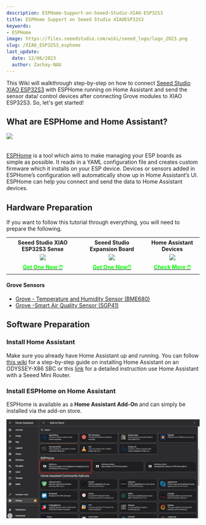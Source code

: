 ```yaml
---
description: ESPHome-Support-on-Seeed-Studio-XIAO-ESP32S3
title: ESPHome Support on Seeed Studio XIAOESP32S3
keywords:
- ESPHome
image: https://files.seeedstudio.com/wiki/seeed_logo/logo_2023.png
slug: /XIAO_ESP32S3_esphome
last_update:
  date: 12/06/2023
  author: Zachay-NAU
---
```


<!-- # ESPHome-Support-on-Seeed-Studio-XIAO-ESP32S3 -->
This Wiki will walkthrough step-by-step on how to connect [Seeed Studio XIAO ESP32S3](https://wiki.seeedstudio.com/xiao_esp32s3_getting_started/) with ESPHome running on Home Assistant and send the sensor data/ control devices after connecting Grove modules to XIAO ESP32S3. So, let's get started!


## What are ESPHome and Home Assistant?

<div style={{textAlign:'center'}}><img src="https://files.seeedstudio.com/wiki/wiki-ranger/Contributions/C3-ESPHome-full_function/2.png" style={{width:600, height:'auto'}}/></div>
<br />

[ESPHome](https://esphome.io/) is a tool which aims to make managing your ESP boards as simple as possible. It reads in a YAML configuration file and creates custom firmware which it installs on your ESP device. Devices or sensors added in ESPHome’s configuration will automatically show up in Home Assistant’s UI. ESPHome can help you connect and send the data to Home Assistant devices.

## Hardware Preparation

If you want to follow this tutorial through everything, you will need to prepare the following.

<table align="center">
  <tbody><tr>
      <th>Seeed Studio XIAO ESP32S3 Sense</th>
      <th>Seeed Studio Expansion Board</th>
      <th>Home Assistant Devices</th>
    </tr>
    <tr>
      <td><div align="center"><img src="https://files.seeedstudio.com/wiki/SeeedStudio-XIAO-ESP32S3/img/xiaoesp32s3sense.jpg" style={{width:300, height:'auto'}}/></div></td>
      <td><div align="center"><img src="https://files.seeedstudio.com/wiki/Seeeduino-XIAO-Expansion-Board/Update_pic/zheng1.jpg" style={{width:210, height:'auto'}}/></div></td>
      <td><div align="center"><img src="https://files.seeedstudio.com/wiki/Home-Assistant/1.png" style={{width:210, height:'auto'}}/></div></td>
    </tr>
    <tr>
        <td align="center"><div class="get_one_now_container" style={{textAlign: 'center'}}>
            <a class="get_one_now_item" href="https://www.seeedstudio.com/XIAO-ESP32S3-Sense-p-5639.html">
            <strong><span><font color={'FFFFFF'} size={"4"}> Get One Now 🖱️</font></span></strong>
            </a>
        </div></td>
        <td align="center"><div class="get_one_now_container" style={{textAlign: 'center'}}>
            <a class="get_one_now_item" href="https://www.seeedstudio.com/Seeeduino-XIAO-Expansion-board-p-4746.html">
            <strong><span><font color={'FFFFFF'} size={"4"}> Get One Now🖱️</font></span></strong>
            </a>
        </div></td>
        <td align="center"><div class="get_one_now_container" style={{textAlign: 'center'}}>
            <a class="get_one_now_item" href="https://wiki.seeedstudio.com/home_assistant_topic/#-devices-for-home-assistant-">
            <strong><span><font color={'FFFFFF'} size={"4"}> Check More 🖱️</font></span></strong>
            </a>
        </div></td>
    </tr>
  </tbody></table>


#### Grove Sensors

- [Grove - Temperature and Humidity Sensor (BME680)](https://www.seeedstudio.com/Grove-Temperature-Humidity-Pressure-and-Gas-Sensor-for-Arduino-BME680.html)<br />
- [Grove -Smart Air Quality Sensor (SGP41)](https://www.seeedstudio.com/Grove-Air-Quality-Sensor-SGP41-p-5687.html)<br />

## Software Preparation

### Install Home Assistant

Make sure you already have Home Assistant up and running. You can follow [this wiki](https://wiki.seeedstudio.com/ODYSSEY-X86-Home-Assistant) for a step-by-step guide on installing Home Assistant on an ODYSSEY-X86 SBC or this [link](https://www.mbreviews.com/how-to-home-assistant-seeed-mini-router/) for a detailed instruction use Home Assistant with a Seeed Mini Router.

### Install ESPHome on Home Assistant

ESPHome is available as a **Home Assistant Add-On** and can simply be installed via the add-on store.

<!-- <img src="https://github.com/Zachay-NAU/ESPHome-Support-on-Seeed-Studio-XIAO-ESP32C3/blob/main/pictures/3.png" width="700"> -->

<div style={{textAlign:'center'}}><img src="https://github.com/Zachay-NAU/ESPHome-Support-on-Seeed-Studio-XIAO-ESP32C3/blob/main/pictures/3.png" style={{width:1000, height:500}}/></div>

<!--  
- **Step 1.** To quickly setup ESPHome on Home Asssistant, click the below button

<img src="https://github.com/Zachay-NAU/ESPHome-Support-on-Seeed-Studio-XIAO-ESP32C3/blob/main/pictures/4.png" width="300">

- **Step 2.** Once you see the following pop-up, click **OPEN LINK**

<img src="https://github.com/Zachay-NAU/ESPHome-Support-on-Seeed-Studio-XIAO-ESP32C3/blob/main/pictures/5.png" width="300">

- **Step 3.** Click **INSTALL**

<img src="https://github.com/Zachay-NAU/ESPHome-Support-on-Seeed-Studio-XIAO-ESP32C3/blob/main/pictures/6.png" width="700">

- **Step 4.** Enable all the options and click **START**

<img src="https://github.com/Zachay-NAU/ESPHome-Support-on-Seeed-Studio-XIAO-ESP32C3/blob/main/pictures/7.png" width="700">

- **Step 5.** Click **OPEN WEB UI** or **ESPHOME from the side-panel**

<img src="https://github.com/Zachay-NAU/ESPHome-Support-on-Seeed-Studio-XIAO-ESP32C3/blob/main/pictures/8.png" width="700">

You will see the following window if ESPHome is successfully loaded

<img src="https://github.com/Zachay-NAU/ESPHome-Support-on-Seeed-Studio-XIAO-ESP32C3/blob/main/pictures/9.png" width="700">

## Add Seeed Studio XIAO ESP32S3 (Sense) to ESPHome

- **Step 1.** Click **+ NEW DEVICE**

<img src="https://github.com/Zachay-NAU/ESPHome-Support-on-Seeed-Studio-XIAO-ESP32C3/blob/main/pictures/10.png" width="700">

- **Step 2.** Click CONTINUE

<img src="https://github.com/Zachay-NAU/ESPHome-Support-on-Seeed-Studio-XIAO-ESP32C3/blob/main/pictures/11.png" width="300">

- **Step 3.** Enter a **Name** for the device and enter WiFi credentials such as **Network name** and **Password**. Then click **NEXT**

<img src="https://github.com/Zachay-NAU/ESPHome-Support-on-Seeed-Studio-XIAO-ESP32C3/blob/main/pictures/12.png" width="300">

- **Step 4.** Select **ESP32-S3** and click

<img src="https://github.com/Zachay-NAU/ESPHome-Support-on-Seeed-Studio-XIAO-ESP32C3/blob/main/pictures/13.png" width="300">

- **Step 5.** Click **SKIP** because we will configure this board manually

<img src="https://github.com/Zachay-NAU/ESPHome-Support-on-Seeed-Studio-XIAO-ESP32C3/blob/main/pictures/14.png" width="300">

- **Step 6.** Click **EDIT** under the newly created board

<img src="https://github.com/Zachay-NAU/ESPHome-Support-on-Seeed-Studio-XIAO-ESP32C3/blob/main/pictures/15.png" width="300">

- **Step 7.** This will open a **YAML** file and this file will be used to set all the board configurations. Edit the content under **esp32** as follows

**Note:** Here we are using the latest version of [Arduino core](https://github.com/espressif/arduino-esp32/releases) for ESP32 and [ESP32 support for PlatformIO](https://github.com/platformio/platform-espressif32/releases)

- **Step 8.** Click **SAVE** and then click **INSTALL**

<img src="https://github.com/Zachay-NAU/ESPHome-Support-on-Seeed-Studio-XIAO-ESP32C3/blob/main/pictures/16.png" width="700">

- **Step 9.** Connect one end of a USB Type-C cable to Seeed Studio XIAO ESP32S3 and the other end to one of the USB ports on the reRouter CM4 1432
- 
<img src="https://github.com/Zachay-NAU/ESPHome-Support-on-Seeed-Studio-XIAO-ESP32C3/blob/main/pictures/17.png" width="700">

```
esphome:
  name: esp32s3
  platformio_options:
    build_flags: -DBOARD_HAS_PSRAM
    board_build.arduino.memory_type: qio_opi
    board_build.f_flash: 80000000L
    board_build.flash_mode: qio 

esp32:
  board: esp32-s3-devkitc-1
  framework:
    type: arduino


# Enable logging
logger:

# Enable Home Assistant API
api:

ota:

wifi:
  ssid: "UMASS fried chicken"
  password: "Zacharyloveschicken"

  # Enable fallback hotspot (captive portal) in case wifi connection fails
ap:
  ssid: "Xiao-Esp32s3 Fallback Hotspot"
  password: "MoLTqZUvHwWI"

```

- **Step 10.** Click **Plug into the computer running ESPHome Dashboard**

<img src="https://github.com/Zachay-NAU/ESPHome-Support-on-Seeed-Studio-XIAO-ESP32C3/blob/main/pictures/18.png" width="300">

- **Step 11.** Select the connected port. It is likely to be ```/dev/ttyACM1 because /dev/ttyACM0``` is connected to the reRouter CM4 1432

<img src="https://github.com/Zachay-NAU/ESPHome-Support-on-Seeed-Studio-XIAO-ESP32C3/blob/main/pictures/19.png" width="700">

Now it will download all the necessary board packages and flash the ESPHome firmware into the XIAO ESP32S3. If the flashing is successful, you will see the following output. If you see something error, try to restart your xiao esp32S3 or enter bootloader mode by holding on the BOOT BUTTON and connect XIAO ESP32S3.

<img src="https://github.com/Zachay-NAU/ESPHome-Support-on-Seeed-Studio-XIAO-ESP32C3/blob/main/pictures/20.png" width="700">

- **Step 12.** The above window displays the real-time logs from the connected board. Close it by clicking **STOP**

<img src="https://github.com/Zachay-NAU/ESPHome-Support-on-Seeed-Studio-XIAO-ESP32C3/blob/main/pictures/21.png" width="700">

- **Step 13.** If you see the board status as **ONLINE**, that means the board is successful connected to WiFi

Now you can disconnect the XIAO ESP32S3 from the reRouter CM4 1432 and just power it via a USB cable. This is because from now on, if you want to flash firmware to the XIAO ESP32S3, you can simply do it OTA without connecting to the X86 board via a USB cable.

<img src="https://github.com/Zachay-NAU/ESPHome-Support-on-Seeed-Studio-XIAO-ESP32C3/blob/main/pictures/22.png" width="300">

- **Step 14.** Click the **three dots** and click **Install**

<img src="https://github.com/Zachay-NAU/ESPHome-Support-on-Seeed-Studio-XIAO-ESP32C3/blob/main/pictures/23.png" width="300">

- **Step 15.** Select **Wirelessly** and it will push the changes to the board wirelessly

<img src="https://github.com/Zachay-NAU/ESPHome-Support-on-Seeed-Studio-XIAO-ESP32C3/blob/main/pictures/24.png" width="300">

- **Step 16.** Go to **Settings** and select **Devices & Services**

<img src="https://github.com/Zachay-NAU/ESPHome-Support-on-Seeed-Studio-XIAO-ESP32C3/blob/main/pictures/25.png" width="700">

- **Step 17.** You will see **ESPHome** as a discovered integration. Click **CONFIGURE**

<img src="https://github.com/Zachay-NAU/ESPHome-Support-on-Seeed-Studio-XIAO-ESP32C3/blob/main/pictures/26.png" width="700">

- **Step 18.** Click **SUBMIT**

<img src="https://github.com/Zachay-NAU/ESPHome-Support-on-Seeed-Studio-XIAO-ESP32C3/blob/main/pictures/27.png" width="300">

- **Step 19.** Click **FINISH**

<img src="https://github.com/Zachay-NAU/ESPHome-Support-on-Seeed-Studio-XIAO-ESP32C3/blob/main/pictures/28.png" width="300">

# Grove Modules with ESPHome and Home Assistant

Now we will connect Grove modules to Seeed Studio XIAO ESP32S3 (sense) so that we can display sensor data or control the devices using Home Assistant!

## Connect Grove Modules to XIAO ESP32S3 (sense)

  <img src="https://github.com/Zachay-NAU/ESPHome-Support-on-Seeed-Studio-XIAO-ESP32C3/blob/main/pictures/29.png" width="700">
  
  In order to use Grove modules with Seeed Studio XIAO ESP32S3, we will use a [Seeed Studio Expansion Base for XIAO](https://www.seeedstudio.com/Seeeduino-XIAO-Expansion-board-p-4746.html) and connect XIAO ESP32S3 on it.
  
  After that, the Grove connectors on the board can be used to connect Grove modules

## Pin Definitions

  <img src="https://github.com/Zachay-NAU/ESPHome-Support-on-Seeed-Studio-XIAO-ESP32S3/blob/main/Figures/pinout.png" width="1000">
  
  You can find more details by [clicking here.](https://wiki.seeedstudio.com/xiao_esp32s3_getting_started/#resources)

## Grove Compatibility List with ESPHome
  
  Currently the following Grove modules are supported by ESPHome
  
  Check [here](https://esphome.io/components/sensor/index.html#see-also)
  
  Now we will select 6 Grove modules from the above table and explain how they can be connected with ESPHome and Home Assistant.
  
## Grove - Temperature and Humidity Sensor (BME680)
  
### Setup Configuration
- **Step 1.** Connect Grove - [Temperature, Humidity, Pressure and Gas Sensor (BME680)](https://www.seeedstudio.com/Grove-Temperature-Humidity-Pressure-and-Gas-Sensor-for-Arduino-BME680.html) to one of the I2C connectors on the Seeed Studio Expansion Base for XIAO
- **Step 2.** Inside the **xiao-esp32s3-bme680.yaml** file that we created before, change the file and push it OTA to XIAO ESP32S3
  
```
# Configuration for ESPHome
esphome:
  # Name of the ESP32-S3 device
  name: esp32s3
  
  # PlatformIO build options
  platformio_options:
    build_flags: -DBOARD_HAS_PSRAM
    board_build.arduino.memory_type: qio_opi
    board_build.f_flash: 80000000L
    board_build.flash_mode: qio 

# Configuration for ESP32
esp32:
  board: esp32-s3-devkitc-1
  framework:
    type: arduino

# Enable logging
logger:

# Enable Home Assistant API
api:

# Over-the-Air update configuration
ota:

# Wi-Fi configuration
wifi:
  ssid: "UMASS fried chicken"
  password: "Zacharyloveschicken"

  # Enable fallback hotspot (captive portal) in case wifi connection fails
  ap:
    ssid: "Xiao-Esp32s3 Fallback Hotspot"
    password: "MoLTqZUvHwWI"

# Captive portal configuration
captive_portal:

# I2C configuration for BME680 sensor
i2c:
  sda: GPIO6
  scl: GPIO7

# BME680 sensor configuration
sensor:
  - platform: bme680
    temperature:
      name: "BME680 Temperature"
      oversampling: 16x
    pressure:
      name: "BME680 Pressure"
    humidity:
      name: "BME680 Humidity"
    gas_resistance:
      name: "BME680 Gas Resistance"
    address: 0x76
    update_interval: 60s
```

**Note:** You can learn more about the [BME680 component](https://esphome.io/components/sensor/bme680) here. It allows you to use BME280, BME680, BMP085, BMP280, AHT10, AHT20 and AHT21 based sensors. Here we add the I²C Bus component because AHT20 communicates using I2C protocol.


### Visualize on Dashboard

- **Step 1.** On the Overview page of Home Assistant, click the 3 dots and click **Edit Dashboard**

<img src="https://github.com/Zachay-NAU/ESPHome-Support-on-Seeed-Studio-XIAO-ESP32C3/blob/main/pictures/31.png" width="700">

- **Step 2.** Click **+ ADD CARD**

<img src="https://github.com/Zachay-NAU/ESPHome-Support-on-Seeed-Studio-XIAO-ESP32C3/blob/main/pictures/32.png" width="700">

- **Step 3.** Select **By ENTITY**, type **temperature** and select the **check box** next to **Temperature**

<img src="https://github.com/Zachay-NAU/ESPHome-Support-on-Seeed-Studio-XIAO-ESP32C3/blob/main/pictures/33.png" width="700">

- **Step 4.** Repeat the same for **Humidity**, **Gas Resitance** and **Pressure**

- **Step 5.** Click **CONTINUE**

- **Step 6.** Click **ADD TO DASHBOARD**

Now your Home Assistant dashboard will look like below

<img src="https://github.com/Zachay-NAU/ESPHome-Support-on-Seeed-Studio-XIAO-ESP32C3/blob/main/pictures/34.png" width="700">

- **Step 7.** You can also visualize sensor data as gauges. Click **Gauge** under **BY CARD**

<img src="https://github.com/Zachay-NAU/ESPHome-Support-on-Seeed-Studio-XIAO-ESP32C3/blob/main/pictures/35.png" width="700">

- **Step 8.** Select **Temperature** from the drop-down menu

<img src="https://github.com/Zachay-NAU/ESPHome-Support-on-Seeed-Studio-XIAO-ESP32C3/blob/main/pictures/36.png" width="700">

- **Step 9.** Click **SAVE**

- **Step 10.** Repeat the same for **Humidity**, **Gas Resitance** and **Pressure**

- Now your dashboard will look like below

<img src="https://github.com/Zachay-NAU/ESPHome-Support-on-Seeed-Studio-XIAO-ESP32C3/blob/main/pictures/37.png" width="700">
   
  
## Grove -Smart Air Quality Sensor (SGP41)
  
- **Step 1.** Connect Grove - [Smart Air Quality Sensor (SGP41)](https://www.seeedstudio.com/Grove-Air-Quality-Sensor-SGP41-p-5687.html?queryID=3ac9c3a1ed9e1a56a66b142e8282868a&objectID=5687&indexName=bazaar_retailer_products) to one of the I2C connectors on the Seeed Studio Expansion Base for XIAO

<img src="https://github.com/Zachay-NAU/ESPHome-Support-on-Seeed-Studio-XIAO-ESP32C3/blob/main/pictures/38.jpg" width="700">

- **Step 2.** Inside the **xiao-esp32S3.yaml** file that we created before, change the file and push it OTA to XIAO ESP32C3

```
# Configuration for ESPHome
esphome:
  # Name of the ESP32-S3 device
  name: esp32s3
  
  # PlatformIO build options
  platformio_options:
    build_flags: -DBOARD_HAS_PSRAM
    board_build.arduino.memory_type: qio_opi
    board_build.f_flash: 80000000L
    board_build.flash_mode: qio 

# Configuration for ESP32
esp32:
  board: esp32-s3-devkitc-1
  framework:
    type: arduino

# Enable logging
logger:

# Enable Home Assistant API
api:

# Over-the-Air update configuration
ota:

# Wi-Fi configuration
wifi:
  ssid: "UMASS fried chicken"
  password: "Zacharyloveschicken"

  # Enable fallback hotspot (captive portal) in case wifi connection fails
  ap:
    ssid: "Xiao-Esp32s3 Fallback Hotspot"
    password: "MoLTqZUvHwWI"

# Captive portal configuration
captive_portal:

# SPI configuration
spi:
  clk_pin: GPIO8
  mosi_pin: GPIO10
  miso_pin: GPIO9

# I2C configuration for BME680 sensor
i2c:
  sda: GPIO6
  scl: GPIO7
  scan: True
  id: bus_a
  frequency: 1MHz

# Sensor configuration for SGP4X
sensor:
  - platform: sgp4x
    voc:
      id: sgp41_voc
      name: "VOC Index"
    nox:
      id: sgp41_nox
      name: "NOx Index"
```

- **Step 3.** Example With Compensation
compensation (Optional): The block containing sensors used for compensation. If not set defaults will be used.
We will use the Temperature and Humidity Sensor (BME680) compensate for Smart Air Quality Sensor (SGP41).
Here is the updated **xiao-esp32S3.yaml** file:

```
# Configuration for ESPHome
esphome:
  # Name of the ESP32-S3 device
  name: esp32s3
  
  # PlatformIO build options
  platformio_options:
    build_flags: -DBOARD_HAS_PSRAM
    board_build.arduino.memory_type: qio_opi
    board_build.f_flash: 80000000L
    board_build.flash_mode: qio 

# Configuration for ESP32
esp32:
  board: esp32-s3-devkitc-1
  framework:
    type: arduino

# Enable logging
logger:

# Enable Home Assistant API
api:

# Over-the-Air update configuration
ota:

# Wi-Fi configuration
wifi:
  ssid: "UMASS fried chicken"
  password: "Zacharyloveschicken"

  # Enable fallback hotspot (captive portal) in case wifi connection fails
  ap:
    ssid: "Xiao-Esp32s3 Fallback Hotspot"
    password: "MoLTqZUvHwWI"

# Captive portal configuration
captive_portal:

# SPI configuration
spi:
  clk_pin: GPIO8
  mosi_pin: GPIO10
  miso_pin: GPIO9

# I2C configuration for BME680 sensor
i2c:
  sda: GPIO6
  scl: GPIO7
  scan: True
  id: bus_a
  frequency: 1MHz

# BME680 sensor configuration
sensor:
  - platform: bme680
    temperature:
      id: bme680_temp
      name: "BME680 Temperature"
      oversampling: 16x
    pressure:
      name: "BME680 Pressure"
    humidity:
      id: bme680_hum
      name: "BME680 Humidity"
    gas_resistance:
      name: "BME680 Gas Resistance"
    address: 0x76

# SGP4X sensor configuration
  - platform: sgp4x
    voc:
      name: "VOC Index"
    nox:
      name: "NOx Index"
    compensation:
      humidity_source: bme680_hum
      temperature_source: bme680_temp
```

**Note:** This sensor will cost 90 circles for collecting enough data samples and warning cannot be avoided so far.

<img src="https://github.com/Zachay-NAU/ESPHome-Support-on-Seeed-Studio-XIAO-ESP32C3/blob/main/pictures/38.png" width="700">

### Visualize on Dashboard

The Same as before.
<img src="https://github.com/Zachay-NAU/ESPHome-Support-on-Seeed-Studio-XIAO-ESP32C3/blob/main/pictures/43.png" width="700">
  
## OV2640 camera (XIAO ESP32S3 Sense)

### Setup Configuration

- **Step 1.** Connect OV2640 Camera external board to the xiao esp32s3 sense

- **Step 2.** Inside the **xiao-esp32s3-camera.yaml** file that we created before, change the file and push it OTA to XIAO ESP32S3 sense

```
# Configuration for ESPHome
esphome:
  # Name of the ESP32-S3 device
  name: esp32s3
  
  # PlatformIO build options
  platformio_options:
    build_flags: -DBOARD_HAS_PSRAM
    board_build.arduino.memory_type: qio_opi
    board_build.f_flash: 80000000L
    board_build.flash_mode: qio 

# Configuration for ESP32
esp32:
  board: esp32-s3-devkitc-1
  framework:
    type: arduino

# Enable logging
logger:

# Enable Home Assistant API
api:

# Over-the-Air update configuration
ota:

# Wi-Fi configuration
wifi:
  ssid: "UMASS fried chicken"
  password: "Zacharyloveschicken"

  # Enable fallback hotspot (captive portal) in case wifi connection fails
  ap:
    ssid: "Xiao-Esp32s3 Fallback Hotspot"
    password: "MoLTqZUvHwWI"

# Captive portal configuration
captive_portal:

# Configuration for the ESP32 Camera
esp32_camera:
  id: espcam
  name: My Camera
  external_clock:
    pin: GPIO10
    frequency: 20MHz
  i2c_pins:
    sda: GPIO40
    scl: GPIO39
  data_pins: [GPIO15, GPIO17, GPIO18, GPIO16, GPIO14, GPIO12, GPIO11, GPIO48]
  vsync_pin: GPIO38
  href_pin: GPIO47
  pixel_clock_pin: GPIO13
  resolution: 800x600
  
# Configuration for the ESP32 Camera Web Server
esp32_camera_web_server:
  - port: 8080
    mode: stream
  - port: 8081
    mode: snapshot
```

**Note**: For more information, please read [here.](https://esphome.io/components/esp32_camera.html?highlight=camera)
  
### Visualize on Dashboard

- **Step 1.** On the Overview page of Home Assistant, click the 3 dots and click **Edit Dashboard**

<img src="https://github.com/Zachay-NAU/ESPHome-Support-on-Seeed-Studio-XIAO-ESP32C3/blob/main/pictures/31.png" width="700">

- **Step 2.** Click **+ ADD CARD**

<img src="https://github.com/Zachay-NAU/ESPHome-Support-on-Seeed-Studio-XIAO-ESP32C3/blob/main/pictures/32.png" width="700">

- **Step 3.** Select **By ENTITY**, type **Camera** and select the **My Camera**
<img src="https://github.com/Zachay-NAU/ESPHome-Support-on-Seeed-Studio-XIAO-ESP32S3/blob/main/Figures/cameravisulization.png" width="700">

- **Step 4.** Click **Add to Dashboard**
<img src="https://github.com/Zachay-NAU/ESPHome-Support-on-Seeed-Studio-XIAO-ESP32S3/blob/main/Figures/cameravisulization2.png" width="700">

- **Step 5.** When viewing the web stream on the dashboard, it is in idle mode, refreshing only a few frames per minute. It transitions to active mode when we click on the card, typically with a refresh rate ranging from one to ten frames per second. In this tutorial, the refresh rate is approximately four frames per second.

<img src="https://github.com/Zachay-NAU/ESPHome-Support-on-Seeed-Studio-XIAO-ESP32S3/blob/main/Figures/camera.png" width="700">

## PDM microphone for Voice Assistant
  
### Setup Configuration

- **Step 1.** Inside the **xiao-esp32s3-microphone.yaml** file that we created before, change the file and push it OTA to XIAO ESP32S3 sense

```
# Configuration for ESPHome
esphome:
  name: esp32s3
  platformio_options:
    build_flags: -DBOARD_HAS_PSRAM
    board_build.arduino.memory_type: qio_opi
    board_build.f_flash: 80000000L
    board_build.flash_mode: qio 

# Configuration for ESP32
esp32:
  board: esp32-s3-devkitc-1
  framework:
    type: arduino

# Enable logging
logger:

# Enable Home Assistant API
api:

# Over-the-Air update configuration
ota:

# Wi-Fi configuration
wifi:
  ssid: "UMASS fried chicken"
  password: "Zacharyloveschicken"

  # Enable fallback hotspot (captive portal) in case wifi connection fails
  ap:
    ssid: "Xiao-Esp32s3 Fallback Hotspot"
    password: "MoLTqZUvHwWI"

# Captive portal configuration
captive_portal:

# Configuration for the status LED light
light:
  - platform: status_led
    id: light0
    name: "Voice Assistant State"
    pin:
      number: GPIO21
      inverted: true

# Configuration for I2S audio
i2s_audio:
  i2s_lrclk_pin: GPIO46 # Note: labeled as "useless"
  i2s_bclk_pin: GPIO42

# Configuration for the microphone using I2S audio
microphone:
  - platform: i2s_audio
    id: echo_microphone
    i2s_din_pin: GPIO41
    adc_type: external
    pdm: true

# Configuration for the Voice Assistant
voice_assistant:
  microphone: echo_microphone

# Configuration for the binary sensor (Boot Switch)
binary_sensor:    
  - platform: gpio
    pin: 
      number: GPIO2
      mode:
        input: true
        pullup: true
    name: Boot Switch
    internal: true
    on_press:
      - voice_assistant.start:
      - light.turn_off: light0
    on_release:
      - voice_assistant.stop:
      - light.turn_on: light0
```

**Note**: For more information, please read [here.](https://esphome.io/components/microphone/i2s_audio)

### Visualize on Dashboard


- **Step 1.** On the Overview page of Home Assistant, click the 3 dots and click **Edit Dashboard**

<img src="https://github.com/Zachay-NAU/ESPHome-Support-on-Seeed-Studio-XIAO-ESP32C3/blob/main/pictures/31.png" width="700">

- **Step 2.** Click **+ ADD CARD**

<img src="https://github.com/Zachay-NAU/ESPHome-Support-on-Seeed-Studio-XIAO-ESP32C3/blob/main/pictures/32.png" width="700">

- **Step 3.** Select **By ENTITY**, then select the **Esp32S3 Assist in progress**,**Esp32S3 Assist in progress**, **Esp32S3 Finished speaking detection**, **Status** and **voice assistant state**
<img src="https://github.com/Zachay-NAU/ESPHome-Support-on-Seeed-Studio-XIAO-ESP32S3/blob/main/Figures/va1.png" width="700">
<img src="https://github.com/Zachay-NAU/ESPHome-Support-on-Seeed-Studio-XIAO-ESP32S3/blob/main/Figures/va2.png" width="700">

- **Step 4.** Click **Add to Dashboard**
<img src="https://github.com/Zachay-NAU/ESPHome-Support-on-Seeed-Studio-XIAO-ESP32S3/blob/main/Figures/va3.png" width="700">

- **Step 5.** When you press the **Button(D1)** on the Seeed Studio Expansion Base for XIAO, the user defined led (GPIO2) will be on on the esp32s3 and you can talk to esphome through **voice assitant**.
<img src="https://github.com/Zachay-NAU/ESPHome-Support-on-Seeed-Studio-XIAO-ESP32S3/blob/main/Figures/va4.png" width="700">

**Note:** For more information, please [read it.](https://esphome.io/components/voice_assistant.html)
-->

















  